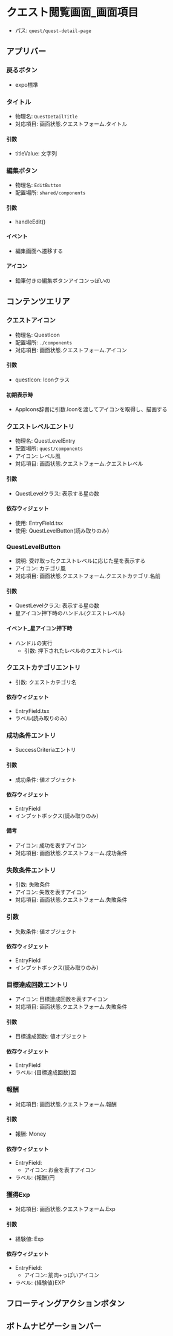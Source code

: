 # クエスト閲覧画面_画面項目

- パス: `quest/quest-detail-page`

## アプリバー
### 戻るボタン
- expo標準

### タイトル
- 物理名: `QuestDetailTitle`
- 対応項目: 画面状態.クエストフォーム.タイトル

#### 引数
- titleValue: 文字列

### 編集ボタン
- 物理名: `EditButton`
- 配置場所: `shared/components`

#### 引数
- handleEdit()

#### イベント
- 編集画面へ遷移する

#### アイコン
- 鉛筆付きの編集ボタンアイコンっぽいの

## コンテンツエリア
### クエストアイコン
- 物理名: QuestIcon
- 配置場所: `./components`
- 対応項目: 画面状態.クエストフォーム.アイコン

#### 引数
- questIcon: Iconクラス

#### 初期表示時
- AppIcons辞書に引数.Iconを渡してアイコンを取得し、描画する

### クエストレベルエントリ
- 物理名: QuestLevelEntry
- 配置場所: `quest/components`
- アイコン: レベル風
- 対応項目: 画面状態.クエストフォーム.クエストレベル


#### 引数
- QuestLevelクラス: 表示する星の数

#### 依存ウィジェット
- 使用: EntryField.tsx
- 使用: QuestLevelButton(読み取りのみ）

### QuestLevelButton
- 説明: 受け取ったクエストレベルに応じた星を表示する
- アイコン: カテゴリ風
- 対応項目: 画面状態.クエストフォーム.クエストカテゴリ.名前

#### 引数
- QuestLevelクラス: 表示する星の数
- 星アイコン押下時のハンドル(クエストレベル)

#### イベント_星アイコン押下時
- ハンドルの実行
  - 引数: 押下されたレベルのクエストレベル

### クエストカテゴリエントリ
- 引数: クエストカテゴリ名

#### 依存ウィジェット
- EntryField.tsx
- ラベル(読み取りのみ）

### 成功条件エントリ
- SuccessCriteriaエントリ

#### 引数
- 成功条件: 値オブジェクト

#### 依存ウィジェット
- EntryField
- インプットボックス(読み取りのみ）

#### 備考
- アイコン: 成功を表すアイコン
- 対応項目: 画面状態.クエストフォーム.成功条件

### 失敗条件エントリ
- 引数: 失敗条件
- アイコン: 失敗を表すアイコン
- 対応項目: 画面状態.クエストフォーム.失敗条件

### 引数
- 失敗条件: 値オブジェクト

#### 依存ウィジェット
- EntryField
- インプットボックス(読み取りのみ）

### 目標達成回数エントリ
- アイコン: 目標達成回数を表すアイコン
- 対応項目: 画面状態.クエストフォーム.失敗条件

#### 引数
- 目標達成回数: 値オブジェクト

#### 依存ウィジェット
- EntryField
- ラベル: {目標達成回数}回

### 報酬
- 対応項目: 画面状態.クエストフォーム.報酬

#### 引数
- 報酬: Money

#### 依存ウィジェット
- EntryField: 
  - アイコン: お金を表すアイコン
- ラベル: {報酬}円

### 獲得Exp
- 対応項目: 画面状態.クエストフォーム.Exp

#### 引数
- 経験値: Exp

#### 依存ウィジェット
- EntryField: 
  - アイコン: 筋肉+っぽいアイコン
- ラベル: {経験値}EXP




## フローティングアクションボタン



## ボトムナビゲーションバー
